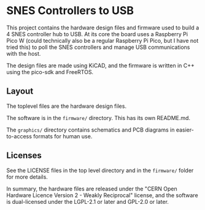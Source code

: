 # SNES Controllers to USB

This project contains the hardware design files and firmware used to build a 4
SNES controller hub to USB. At its core the board uses a Raspberry Pi Pico W
(could technically also be a regular Raspberry Pi Pico, but I have not tried
this) to poll the SNES controllers and manage USB communications with the host.

The design files are made using KiCAD, and the firmware is written in C++ using
the pico-sdk and FreeRTOS.

## Layout

The toplevel files are the hardware design files.

The software is in the `firmware/` directory. This has its own README.md.

The `graphics/` directory contains schematics and PCB diagrams in
easier-to-access formats for human use.

## Licenses

See the LICENSE files in the top level directory and in the `firmware/` folder
for more details.

In summary, the hardware files are released under the "CERN Open Hardware
Licence Version 2 - Weakly Reciprocal" license, and the software is
dual-licensed under the LGPL-2.1 or later and GPL-2.0 or later.
